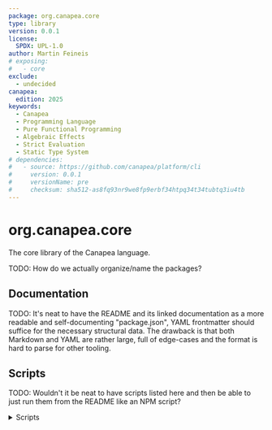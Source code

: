 ```yaml
---
package: org.canapea.core
type: library
version: 0.0.1
license:
  SPDX: UPL-1.0
author: Martin Feineis
# exposing:
#   - core
exclude:
  - undecided
canapea:
  edition: 2025
keywords:
  - Canapea
  - Programming Language
  - Pure Functional Programming
  - Algebraic Effects
  - Strict Evaluation
  - Static Type System
# dependencies:
#   - source: https://github.com/canapea/platform/cli
#     version: 0.0.1
#     versionName: pre
#     checksum: sha512-as8fq93nr9we8fp9erbf34htpq34t34tubtq3iu4tb
---
```


# org.canapea.core

The core library of the Canapea language.

TODO: How do we actually organize/name the packages?


## Documentation

TODO: It's neat to have the README and its linked documentation as a more readable and self-documenting "package.json", YAML frontmatter should suffice for the necessary structural data. The drawback is that both Markdown and YAML are rather large, full of edge-cases and the format is hard to parse for other tooling.

## Scripts

TODO: Wouldn't it be neat to have scripts listed here and then be able to just run them from the README like an NPM script?

<details>
  <summary>Scripts</summary>

### Install

```sh

module "canapea"

import "canapea/net/url" as url
  exposing
    | Protocol(Https)
import "canapea/config/semver" as semver

let version = semver.version 0 0 1
let atVersion = semver.toAtVersion version

let schema =
  url.new
    { protocol = Https
    , host = "canapea.org"
    , path = [ "core", "config", "canon", atVersion ]
    }


{ schema = schema
, package = module.name
, version = version
}
```

### Test

TODO: No considerations yet on testing the actual library core other than wanting AST diffs via `canapea ast generate-tests` tooling.

```sh
# Works, but the tests are useless right now, the parser versions
# seem to be out of sync somehow and there are other a lot of
# errors on top of the AST not being anywhere close to stable
canapea ast generate-tests "org.canapea.core/**/*.cnp" --flatten --target "parser/test/corpus/"
```

</details>


